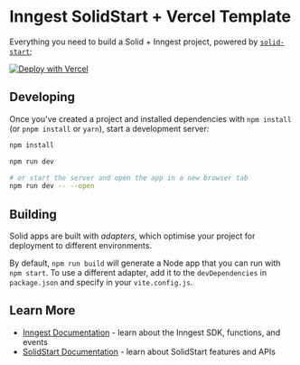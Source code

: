 # Inngest SolidStart + Vercel Template

Everything you need to build a Solid + Inngest project, powered by [`solid-start`](https://start.solidjs.com);

[![Deploy with Vercel](https://vercel.com/button)](https://vercel.com/new/clone?repository-url=https%3A%2F%2Fgithub.com%2Finngest%2Fsdk-example-nextjs-vercel&redirect-url=https%3A%2F%2Fapp.inngest.com%2Fintegrations%2Fvercel&developer-id=oac_H9biZULoTuJYFO32xkUydDmT&demo-title=Next.js%20SDK%20Example&demo-description=A%20Next.js%20site%20with%20background%20functions%20powered%20by%20Inngest.&demo-url=https%3A%2F%2Fsdk-example-nextjs-vercel-inngest.vercel.app%2F&demo-image=https%3A%2F%2Fuser-images.githubusercontent.com%2F306177%2F191580717-1f563f4c-31e3-4aa0-848c-5ddc97808a9a.png&integration-ids=oac_H9biZULoTuJYFO32xkUydDmT)

## Developing

Once you've created a project and installed dependencies with `npm install` (or `pnpm install` or `yarn`), start a development server:

```bash
npm install

npm run dev

# or start the server and open the app in a new browser tab
npm run dev -- --open
```

## Building

Solid apps are built with _adapters_, which optimise your project for deployment to different environments.

By default, `npm run build` will generate a Node app that you can run with `npm start`. To use a different adapter, add it to the `devDependencies` in `package.json` and specify in your `vite.config.js`.

## Learn More

- [Inngest Documentation](https://www.inngest.com/docs) - learn about the Inngest SDK, functions, and events
- [SolidStart Documentation](https://start.solidjs.com) - learn about SolidStart features and APIs
